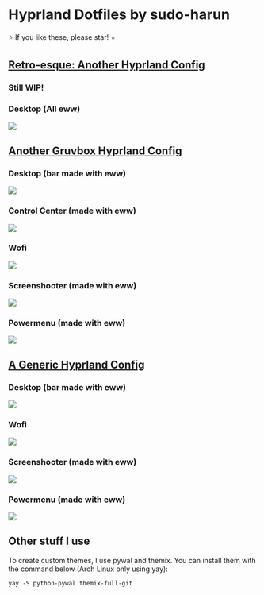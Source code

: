 # Hyprland Dotfiles by sudo-harun

⭐ If you like these, please star! ⭐

## <a href="https://github.com/sudo-harun/dotfiles/tree/retroesque">Retro-esque: Another Hyprland Config</a>
### Still WIP!

### Desktop (All eww)
<img src="./assets/retroesque1.png" align="center">

## <a href="https://github.com/sudo-harun/dotfiles/tree/gruvbox">Another Gruvbox Hyprland Config</a>


### Desktop (bar made with eww)
<img src="./assets/gruvbox1.png" align="center">

### Control Center (made with eww)
<img src="./assets/gruvbox2.png" align="center">

### Wofi
<img src="./assets/gruvbox3.png" align="center">

### Screenshooter (made with eww)
<img src="./assets/gruvbox4.png" align="center">

### Powermenu (made with eww)
<img src="./assets/gruvbox5.png" align="center">



## <a href="https://github.com/sudo-harun/dotfiles/tree/generic">A Generic Hyprland Config</a>


### Desktop (bar made with eww)
<img src="./assets/generic1.png" align="center">

### Wofi
<img src="./assets/generic2.png" align="center">

### Screenshooter (made with eww)
<img src="./assets/generic3.png" align="center">

### Powermenu (made with eww)
<img src="./assets/generic4.png" align="center">


## Other stuff I use
To create custom themes, I use pywal and themix. You can install them with the command below (Arch Linux only using yay):
```
yay -S python-pywal themix-full-git
```
